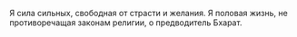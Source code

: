 Я сила сильных, свободная от страсти и желания. Я половая жизнь, не противоречащая законам религии, о предводитель Бхарат.